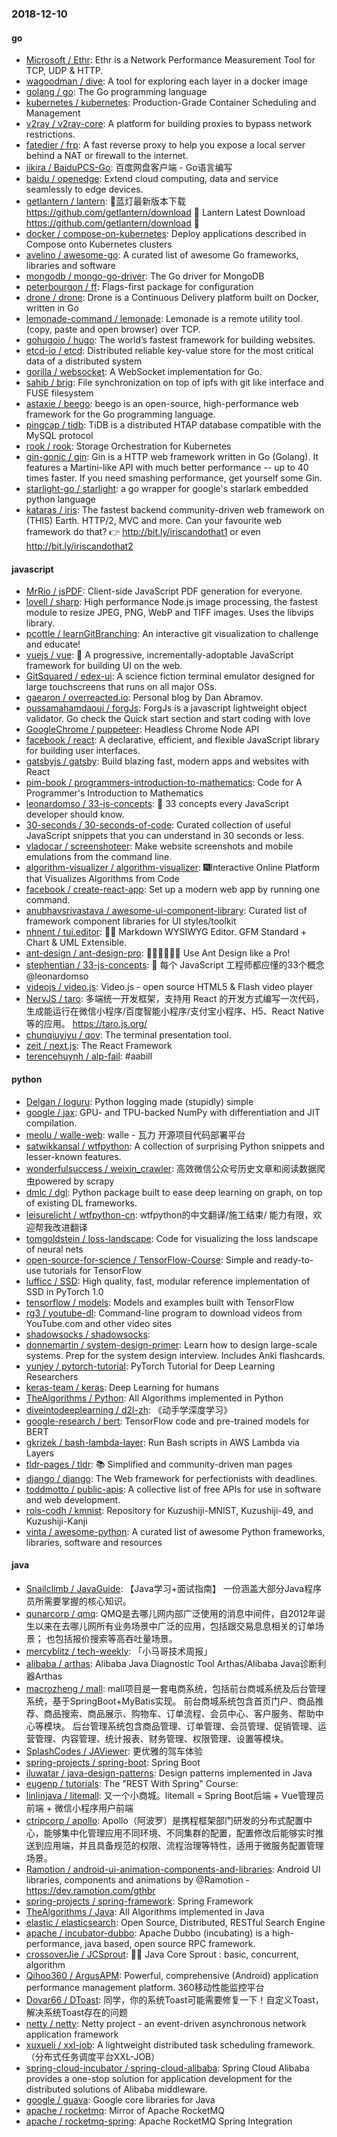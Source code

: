 ### 2018-12-10

#### go
* [Microsoft / Ethr](https://github.com/Microsoft/Ethr): Ethr is a Network Performance Measurement Tool for TCP, UDP & HTTP.
* [wagoodman / dive](https://github.com/wagoodman/dive): A tool for exploring each layer in a docker image
* [golang / go](https://github.com/golang/go): The Go programming language
* [kubernetes / kubernetes](https://github.com/kubernetes/kubernetes): Production-Grade Container Scheduling and Management
* [v2ray / v2ray-core](https://github.com/v2ray/v2ray-core): A platform for building proxies to bypass network restrictions.
* [fatedier / frp](https://github.com/fatedier/frp): A fast reverse proxy to help you expose a local server behind a NAT or firewall to the internet.
* [iikira / BaiduPCS-Go](https://github.com/iikira/BaiduPCS-Go): 百度网盘客户端 - Go语言编写
* [baidu / openedge](https://github.com/baidu/openedge): Extend cloud computing, data and service seamlessly to edge devices.
* [getlantern / lantern](https://github.com/getlantern/lantern): 🔴蓝灯最新版本下载 https://github.com/getlantern/download 🔴 Lantern Latest Download https://github.com/getlantern/download 🔴
* [docker / compose-on-kubernetes](https://github.com/docker/compose-on-kubernetes): Deploy applications described in Compose onto Kubernetes clusters
* [avelino / awesome-go](https://github.com/avelino/awesome-go): A curated list of awesome Go frameworks, libraries and software
* [mongodb / mongo-go-driver](https://github.com/mongodb/mongo-go-driver): The Go driver for MongoDB
* [peterbourgon / ff](https://github.com/peterbourgon/ff): Flags-first package for configuration
* [drone / drone](https://github.com/drone/drone): Drone is a Continuous Delivery platform built on Docker, written in Go
* [lemonade-command / lemonade](https://github.com/lemonade-command/lemonade): Lemonade is a remote utility tool. (copy, paste and open browser) over TCP.
* [gohugoio / hugo](https://github.com/gohugoio/hugo): The world’s fastest framework for building websites.
* [etcd-io / etcd](https://github.com/etcd-io/etcd): Distributed reliable key-value store for the most critical data of a distributed system
* [gorilla / websocket](https://github.com/gorilla/websocket): A WebSocket implementation for Go.
* [sahib / brig](https://github.com/sahib/brig): File synchronization on top of ipfs with git like interface and FUSE filesystem
* [astaxie / beego](https://github.com/astaxie/beego): beego is an open-source, high-performance web framework for the Go programming language.
* [pingcap / tidb](https://github.com/pingcap/tidb): TiDB is a distributed HTAP database compatible with the MySQL protocol
* [rook / rook](https://github.com/rook/rook): Storage Orchestration for Kubernetes
* [gin-gonic / gin](https://github.com/gin-gonic/gin): Gin is a HTTP web framework written in Go (Golang). It features a Martini-like API with much better performance -- up to 40 times faster. If you need smashing performance, get yourself some Gin.
* [starlight-go / starlight](https://github.com/starlight-go/starlight): a go wrapper for google's starlark embedded python language
* [kataras / iris](https://github.com/kataras/iris): The fastest backend community-driven web framework on (THIS) Earth. HTTP/2, MVC and more. Can your favourite web framework do that? 👉 http://bit.ly/iriscandothat1 or even http://bit.ly/iriscandothat2

#### javascript
* [MrRio / jsPDF](https://github.com/MrRio/jsPDF): Client-side JavaScript PDF generation for everyone.
* [lovell / sharp](https://github.com/lovell/sharp): High performance Node.js image processing, the fastest module to resize JPEG, PNG, WebP and TIFF images. Uses the libvips library.
* [pcottle / learnGitBranching](https://github.com/pcottle/learnGitBranching): An interactive git visualization to challenge and educate!
* [vuejs / vue](https://github.com/vuejs/vue): 🖖 A progressive, incrementally-adoptable JavaScript framework for building UI on the web.
* [GitSquared / edex-ui](https://github.com/GitSquared/edex-ui): A science fiction terminal emulator designed for large touchscreens that runs on all major OSs.
* [gaearon / overreacted.io](https://github.com/gaearon/overreacted.io): Personal blog by Dan Abramov.
* [oussamahamdaoui / forgJs](https://github.com/oussamahamdaoui/forgJs): ForgJs is a javascript lightweight object validator. Go check the Quick start section and start coding with love
* [GoogleChrome / puppeteer](https://github.com/GoogleChrome/puppeteer): Headless Chrome Node API
* [facebook / react](https://github.com/facebook/react): A declarative, efficient, and flexible JavaScript library for building user interfaces.
* [gatsbyjs / gatsby](https://github.com/gatsbyjs/gatsby): Build blazing fast, modern apps and websites with React
* [pim-book / programmers-introduction-to-mathematics](https://github.com/pim-book/programmers-introduction-to-mathematics): Code for A Programmer's Introduction to Mathematics
* [leonardomso / 33-js-concepts](https://github.com/leonardomso/33-js-concepts): 📜 33 concepts every JavaScript developer should know.
* [30-seconds / 30-seconds-of-code](https://github.com/30-seconds/30-seconds-of-code): Curated collection of useful JavaScript snippets that you can understand in 30 seconds or less.
* [vladocar / screenshoteer](https://github.com/vladocar/screenshoteer): Make website screenshots and mobile emulations from the command line.
* [algorithm-visualizer / algorithm-visualizer](https://github.com/algorithm-visualizer/algorithm-visualizer): 🎆Interactive Online Platform that Visualizes Algorithms from Code
* [facebook / create-react-app](https://github.com/facebook/create-react-app): Set up a modern web app by running one command.
* [anubhavsrivastava / awesome-ui-component-library](https://github.com/anubhavsrivastava/awesome-ui-component-library): Curated list of framework component libraries for UI styles/toolkit
* [nhnent / tui.editor](https://github.com/nhnent/tui.editor): 🍞📝 Markdown WYSIWYG Editor. GFM Standard + Chart & UML Extensible.
* [ant-design / ant-design-pro](https://github.com/ant-design/ant-design-pro): 👨🏻‍💻👩🏻‍💻 Use Ant Design like a Pro!
* [stephentian / 33-js-concepts](https://github.com/stephentian/33-js-concepts): 📜 每个 JavaScript 工程师都应懂的33个概念 @leonardomso
* [videojs / video.js](https://github.com/videojs/video.js): Video.js - open source HTML5 & Flash video player
* [NervJS / taro](https://github.com/NervJS/taro): 多端统一开发框架，支持用 React 的开发方式编写一次代码，生成能运行在微信小程序/百度智能小程序/支付宝小程序、H5、React Native 等的应用。 https://taro.js.org/
* [chunqiuyiyu / qov](https://github.com/chunqiuyiyu/qov): The terminal presentation tool.
* [zeit / next.js](https://github.com/zeit/next.js): The React Framework
* [terencehuynh / alp-fail](https://github.com/terencehuynh/alp-fail): #aabill

#### python
* [Delgan / loguru](https://github.com/Delgan/loguru): Python logging made (stupidly) simple
* [google / jax](https://github.com/google/jax): GPU- and TPU-backed NumPy with differentiation and JIT compilation.
* [meolu / walle-web](https://github.com/meolu/walle-web): walle - 瓦力 开源项目代码部署平台
* [satwikkansal / wtfpython](https://github.com/satwikkansal/wtfpython): A collection of surprising Python snippets and lesser-known features.
* [wonderfulsuccess / weixin_crawler](https://github.com/wonderfulsuccess/weixin_crawler): 高效微信公众号历史文章和阅读数据爬虫powered by scrapy
* [dmlc / dgl](https://github.com/dmlc/dgl): Python package built to ease deep learning on graph, on top of existing DL frameworks.
* [leisurelicht / wtfpython-cn](https://github.com/leisurelicht/wtfpython-cn): wtfpython的中文翻译/施工结束/ 能力有限，欢迎帮我改进翻译
* [tomgoldstein / loss-landscape](https://github.com/tomgoldstein/loss-landscape): Code for visualizing the loss landscape of neural nets
* [open-source-for-science / TensorFlow-Course](https://github.com/open-source-for-science/TensorFlow-Course): Simple and ready-to-use tutorials for TensorFlow
* [lufficc / SSD](https://github.com/lufficc/SSD): High quality, fast, modular reference implementation of SSD in PyTorch 1.0
* [tensorflow / models](https://github.com/tensorflow/models): Models and examples built with TensorFlow
* [rg3 / youtube-dl](https://github.com/rg3/youtube-dl): Command-line program to download videos from YouTube.com and other video sites
* [shadowsocks / shadowsocks](https://github.com/shadowsocks/shadowsocks): 
* [donnemartin / system-design-primer](https://github.com/donnemartin/system-design-primer): Learn how to design large-scale systems. Prep for the system design interview. Includes Anki flashcards.
* [yunjey / pytorch-tutorial](https://github.com/yunjey/pytorch-tutorial): PyTorch Tutorial for Deep Learning Researchers
* [keras-team / keras](https://github.com/keras-team/keras): Deep Learning for humans
* [TheAlgorithms / Python](https://github.com/TheAlgorithms/Python): All Algorithms implemented in Python
* [diveintodeeplearning / d2l-zh](https://github.com/diveintodeeplearning/d2l-zh): 《动手学深度学习》
* [google-research / bert](https://github.com/google-research/bert): TensorFlow code and pre-trained models for BERT
* [gkrizek / bash-lambda-layer](https://github.com/gkrizek/bash-lambda-layer): Run Bash scripts in AWS Lambda via Layers
* [tldr-pages / tldr](https://github.com/tldr-pages/tldr): 📚 Simplified and community-driven man pages
* [django / django](https://github.com/django/django): The Web framework for perfectionists with deadlines.
* [toddmotto / public-apis](https://github.com/toddmotto/public-apis): A collective list of free APIs for use in software and web development.
* [rois-codh / kmnist](https://github.com/rois-codh/kmnist): Repository for Kuzushiji-MNIST, Kuzushiji-49, and Kuzushiji-Kanji
* [vinta / awesome-python](https://github.com/vinta/awesome-python): A curated list of awesome Python frameworks, libraries, software and resources

#### java
* [Snailclimb / JavaGuide](https://github.com/Snailclimb/JavaGuide): 【Java学习+面试指南】 一份涵盖大部分Java程序员所需要掌握的核心知识。
* [qunarcorp / qmq](https://github.com/qunarcorp/qmq): QMQ是去哪儿网内部广泛使用的消息中间件，自2012年诞生以来在去哪儿网所有业务场景中广泛的应用，包括跟交易息息相关的订单场景； 也包括报价搜索等高吞吐量场景。
* [mercyblitz / tech-weekly](https://github.com/mercyblitz/tech-weekly): 「小马哥技术周报」
* [alibaba / arthas](https://github.com/alibaba/arthas): Alibaba Java Diagnostic Tool Arthas/Alibaba Java诊断利器Arthas
* [macrozheng / mall](https://github.com/macrozheng/mall): mall项目是一套电商系统，包括前台商城系统及后台管理系统，基于SpringBoot+MyBatis实现。 前台商城系统包含首页门户、商品推荐、商品搜索、商品展示、购物车、订单流程、会员中心、客户服务、帮助中心等模块。 后台管理系统包含商品管理、订单管理、会员管理、促销管理、运营管理、内容管理、统计报表、财务管理、权限管理、设置等模块。
* [SplashCodes / JAViewer](https://github.com/SplashCodes/JAViewer): 更优雅的驾车体验
* [spring-projects / spring-boot](https://github.com/spring-projects/spring-boot): Spring Boot
* [iluwatar / java-design-patterns](https://github.com/iluwatar/java-design-patterns): Design patterns implemented in Java
* [eugenp / tutorials](https://github.com/eugenp/tutorials): The "REST With Spring" Course:
* [linlinjava / litemall](https://github.com/linlinjava/litemall): 又一个小商城。litemall = Spring Boot后端 + Vue管理员前端 + 微信小程序用户前端
* [ctripcorp / apollo](https://github.com/ctripcorp/apollo): Apollo（阿波罗）是携程框架部门研发的分布式配置中心，能够集中化管理应用不同环境、不同集群的配置，配置修改后能够实时推送到应用端，并且具备规范的权限、流程治理等特性，适用于微服务配置管理场景。
* [Ramotion / android-ui-animation-components-and-libraries](https://github.com/Ramotion/android-ui-animation-components-and-libraries): Android UI libraries, components and animations by @Ramotion - https://dev.ramotion.com/gthbr
* [spring-projects / spring-framework](https://github.com/spring-projects/spring-framework): Spring Framework
* [TheAlgorithms / Java](https://github.com/TheAlgorithms/Java): All Algorithms implemented in Java
* [elastic / elasticsearch](https://github.com/elastic/elasticsearch): Open Source, Distributed, RESTful Search Engine
* [apache / incubator-dubbo](https://github.com/apache/incubator-dubbo): Apache Dubbo (incubating) is a high-performance, java based, open source RPC framework.
* [crossoverJie / JCSprout](https://github.com/crossoverJie/JCSprout): 👨‍🎓 Java Core Sprout : basic, concurrent, algorithm
* [Qihoo360 / ArgusAPM](https://github.com/Qihoo360/ArgusAPM): Powerful, comprehensive (Android) application performance management platform. 360移动性能监控平台
* [Dovar66 / DToast](https://github.com/Dovar66/DToast): 同学，你的系统Toast可能需要修复一下！自定义Toast，解决系统Toast存在的问题
* [netty / netty](https://github.com/netty/netty): Netty project - an event-driven asynchronous network application framework
* [xuxueli / xxl-job](https://github.com/xuxueli/xxl-job): A lightweight distributed task scheduling framework.（分布式任务调度平台XXL-JOB）
* [spring-cloud-incubator / spring-cloud-alibaba](https://github.com/spring-cloud-incubator/spring-cloud-alibaba): Spring Cloud Alibaba provides a one-stop solution for application development for the distributed solutions of Alibaba middleware.
* [google / guava](https://github.com/google/guava): Google core libraries for Java
* [apache / rocketmq](https://github.com/apache/rocketmq): Mirror of Apache RocketMQ
* [apache / rocketmq-spring](https://github.com/apache/rocketmq-spring): Apache RocketMQ Spring Integration
